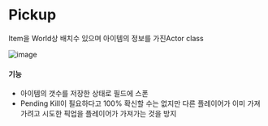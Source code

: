 # Pickup
Item을 World상 배치수 있으며 아이템의 정보를 가진Actor class

  ![image](https://github.com/HanYooTae/Unreal-Game-Project1/assets/123162344/d0ba82f4-c0f2-4ba1-81e3-a551231460ab)

#### 기능
 - 아이템의 갯수를 저장한 상태로 필드에 스폰
 - Pending Kill이 필요하다고 100% 확신할 수는 없지만 다른 플레이어가 이미 가져가려고 시도한 픽업을 플레이어가 가져가는 것을 방지
